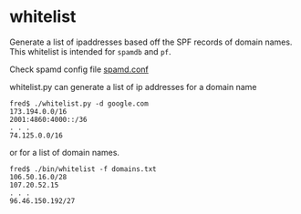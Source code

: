 whitelist
=========

Generate a list of ipaddresses based off the SPF records of domain names.
This whitelist is intended for `spamdb` and `pf`.

Check spamd config file [spamd.conf](http://www.openbsd.org/cgi-bin/man.cgi?query=spamd.conf&sektion=5&arch=i386&apropos=0&manpath=OpenBSD+Current)

whitelist.py can generate a list of ip addresses for a domain name
```
fred$ ./whitelist.py -d google.com
173.194.0.0/16
2001:4860:4000::/36
. . .
74.125.0.0/16
```

or for a list of domain names.

```
fred$ ./bin/whitelist -f domains.txt
106.50.16.0/28
107.20.52.15
. . .
96.46.150.192/27
```


